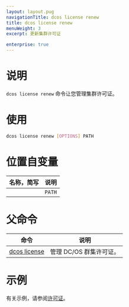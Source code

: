 ```yaml
---
layout: layout.pug
navigationTitle: dcos license renew
title: dcos license renew
menuWeight: 3
excerpt: 更新集群许可证

enterprise: true
---
```


# 说明
`dcos license renew` 命令让您管理集群许可证。

# 使用

```bash
dcos license renew [OPTIONS] PATH
```

# 位置自变量

| 名称，简写 | 说明 |
|---------|-------------|
| | `PATH` | 包含许可证的文件的路径。|

# 父命令

| 命令 | 说明 |
|---------|-------------|
| [dcos license](/dcos/cn/1.11/cli/command-reference/dcos-license/) | 管理 DC/OS 群集许可证。 |

# 示例
有关示例，请参阅[许可证](/dcos/cn/1.11/administering-clusters/licenses/)。
